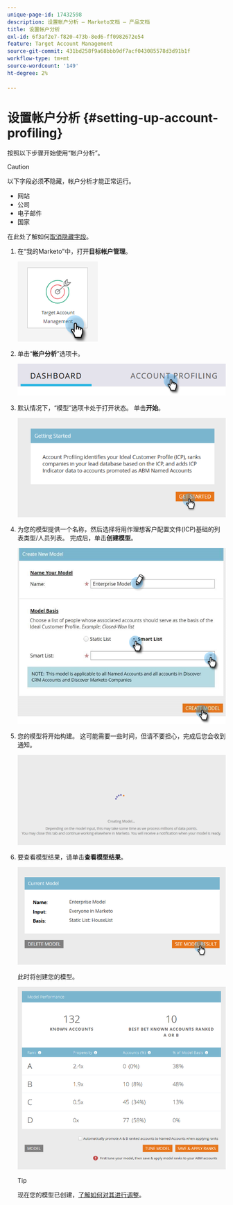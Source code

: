 ```yaml
---
unique-page-id: 17432598
description: 设置帐户分析 — Marketo文档 — 产品文档
title: 设置帐户分析
exl-id: 6f3af2e7-f820-473b-8ed6-ff0982672e54
feature: Target Account Management
source-git-commit: 431bd258f9a68bbb9df7acf043085578d3d91b1f
workflow-type: tm+mt
source-wordcount: '149'
ht-degree: 2%

---
```


# 设置帐户分析 {#setting-up-account-profiling}

按照以下步骤开始使用“帐户分析”。

>[!CAUTION]
>
>以下字段必须&#x200B;**不**&#x200B;隐藏，帐户分析才能正常运行。
>
>* 网站
>* 公司
>* 电子邮件
>* 国家
>
>在此处了解如何[取消隐藏字段](/help/marketo/product-docs/administration/field-management/hide-and-unhide-a-field.md#unhide-a-field)。

1. 在“我的Marketo”中，打开&#x200B;**目标帐户管理**。

   ![](assets/setting-up-account-profiling-1.png)

1. 单击“**帐户分析**”选项卡。

   ![](assets/two-1.png)

1. 默认情况下，“模型”选项卡处于打开状态。 单击&#x200B;**开始**。

   ![](assets/three.png)

1. 为您的模型提供一个名称，然后选择将用作理想客户配置文件(ICP)基础的列表类型/人员列表。 完成后，单击&#x200B;**创建模型**。

   ![](assets/setting-up-account-profiling-4.png)

1. 您的模型将开始构建。 这可能需要一些时间，但请不要担心，完成后您会收到通知。

   ![](assets/five.png)

1. 要查看模型结果，请单击&#x200B;**查看模型结果**。

   ![](assets/six.png)

   此时将创建您的模型。

   ![](assets/seven.png)

   >[!TIP]
   >
   >现在您的模型已创建，[了解如何对其进行调整](/help/marketo/product-docs/target-account-management/account-profiling/account-profiling-ranking-and-tuning.md)。

